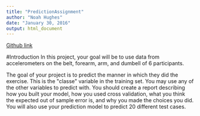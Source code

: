 ```yaml
---
title: "PredictionAssignment"
author: "Noah Hughes"
date: "January 30, 2016"
output: html_document
---
```


[Github link](https://github.com/Noah-Hughes/MachineLearningProject)

#Introduction
In this project, your goal will be to use data from accelerometers on the belt, forearm, arm, and dumbell of 6 participants. 

The goal of your project is to predict the manner in which they did the exercise. This is the "classe" variable in the training set. You may use any of the other variables to predict with. You should create a report describing how you built your model, how you used cross validation, what you think the expected out of sample error is, and why you made the choices you did. You will also use your prediction model to predict 20 different test cases.
